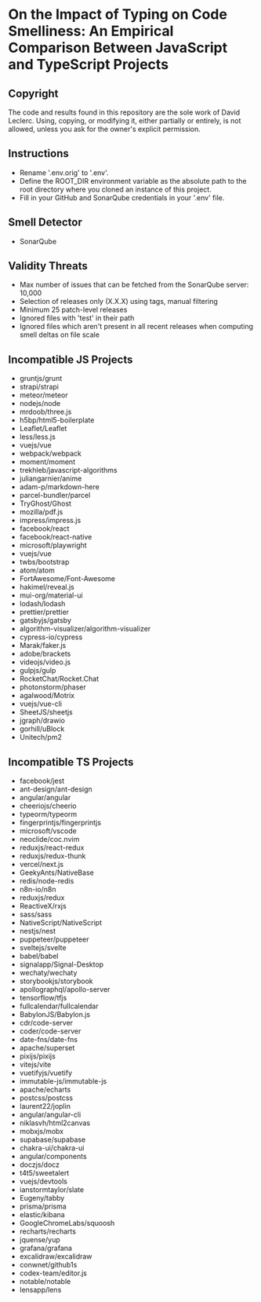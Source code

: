 # On the Impact of Typing on Code Smelliness: An Empirical Comparison Between JavaScript and TypeScript Projects

## Copyright
The code and results found in this repository are the sole work of David Leclerc. Using, copying, or modifying it, either partially or entirely, is not allowed, unless you ask for the owner's explicit permission.

## Instructions
- Rename '.env.orig' to '.env'.
- Define the ROOT_DIR environment variable as the absolute path to the root directory where you cloned an instance of this project.
- Fill in your GitHub and SonarQube credentials in your '.env' file.

## Smell Detector
- SonarQube

## Validity Threats
- Max number of issues that can be fetched from the SonarQube server: 10,000
- Selection of releases only (X.X.X) using tags, manual filtering
- Minimum 25 patch-level releases
- Ignored files with 'test' in their path
- Ignored files which aren't present in all recent releases when computing smell deltas on file scale

## Incompatible JS Projects
- gruntjs/grunt
- strapi/strapi
- meteor/meteor
- nodejs/node
- mrdoob/three.js
- h5bp/html5-boilerplate
- Leaflet/Leaflet
- less/less.js
- vuejs/vue
- webpack/webpack
- moment/moment
- trekhleb/javascript-algorithms
- juliangarnier/anime
- adam-p/markdown-here
- parcel-bundler/parcel
- TryGhost/Ghost
- mozilla/pdf.js
- impress/impress.js
- facebook/react
- facebook/react-native
- microsoft/playwright
- vuejs/vue
- twbs/bootstrap
- atom/atom
- FortAwesome/Font-Awesome
- hakimel/reveal.js
- mui-org/material-ui
- lodash/lodash
- prettier/prettier
- gatsbyjs/gatsby
- algorithm-visualizer/algorithm-visualizer
- cypress-io/cypress
- Marak/faker.js
- adobe/brackets
- videojs/video.js
- gulpjs/gulp
- RocketChat/Rocket.Chat
- photonstorm/phaser
- agalwood/Motrix
- vuejs/vue-cli
- SheetJS/sheetjs
- jgraph/drawio
- gorhill/uBlock
- Unitech/pm2

## Incompatible TS Projects
- facebook/jest
- ant-design/ant-design
- angular/angular
- cheeriojs/cheerio
- typeorm/typeorm
- fingerprintjs/fingerprintjs
- microsoft/vscode
- neoclide/coc.nvim
- reduxjs/react-redux
- reduxjs/redux-thunk
- vercel/next.js
- GeekyAnts/NativeBase
- redis/node-redis
- n8n-io/n8n
- reduxjs/redux
- ReactiveX/rxjs
- sass/sass
- NativeScript/NativeScript
- nestjs/nest
- puppeteer/puppeteer
- sveltejs/svelte
- babel/babel
- signalapp/Signal-Desktop
- wechaty/wechaty
- storybookjs/storybook
- apollographql/apollo-server
- tensorflow/tfjs
- fullcalendar/fullcalendar
- BabylonJS/Babylon.js
- cdr/code-server
- coder/code-server
- date-fns/date-fns
- apache/superset
- pixijs/pixijs
- vitejs/vite
- vuetifyjs/vuetify
- immutable-js/immutable-js
- apache/echarts
- postcss/postcss
- laurent22/joplin
- angular/angular-cli
- niklasvh/html2canvas
- mobxjs/mobx
- supabase/supabase
- chakra-ui/chakra-ui
- angular/components
- doczjs/docz
- t4t5/sweetalert
- vuejs/devtools
- ianstormtaylor/slate
- Eugeny/tabby
- prisma/prisma
- elastic/kibana
- GoogleChromeLabs/squoosh
- recharts/recharts
- jquense/yup
- grafana/grafana
- excalidraw/excalidraw
- conwnet/github1s
- codex-team/editor.js
- notable/notable
- lensapp/lens